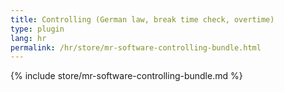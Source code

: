```yaml
---
title: Controlling (German law, break time check, overtime)
type: plugin
lang: hr
permalink: /hr/store/mr-software-controlling-bundle.html
---
```


{% include store/mr-software-controlling-bundle.md %}
